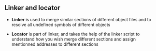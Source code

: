 ## Linker and locator  

- **Linker** is used to merge similar sections of different object files and to resolve all undefined symbols of different objects 

- **Locator** is part of linker, and takes the help of the linker script to understand how you wish merge different sections and assign mentionned addresses to different sections  
